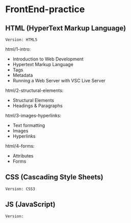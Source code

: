 # FrontEnd-practice

## HTML (HyperText Markup Language)
`Version: HTML5`

html/1-intro:
- Introduction to Web Development
- Hypertext Markup Language
- Tags
- Metadata
- Running a Web Server with VSC Live Server

html/2-structural-elements:
- Structural Elements
- Headings & Paragraphs

html/3-images-hyperlinks:
- Text formatting
- Images
- Hyperlinks

html/4-forms:
- Attributes
- Forms

## CSS (Cascading Style Sheets)
`Version: CSS3`


## JS (JavaScript)
`Version: `
